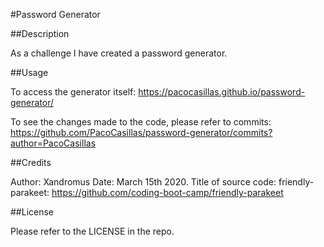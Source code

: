 #Password Generator

##Description

As a challenge I have created a password generator.

##Usage

To access the generator itself: https://pacocasillas.github.io/password-generator/

To see the changes made to the code, please refer to commits: https://github.com/PacoCasillas/password-generator/commits?author=PacoCasillas

##Credits

Author: Xandromus
Date: March 15th 2020. Title of source code: friendly-parakeet: https://github.com/coding-boot-camp/friendly-parakeet

##License

Please refer to the LICENSE in the repo.
